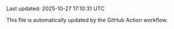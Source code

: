 Last updated: 2025-10-27 17:10:31 UTC

This file is automatically updated by the GitHub Action workflow.
